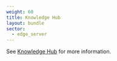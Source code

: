 ```yaml
---
weight: 60
title: Knowledge Hub
layout: bundle
sector:
  - edge_server
---
```


See [Knowledge Hub](/get-familiar-with-the-ui/knowledge-hub/) for more information.
